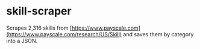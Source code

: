 # skill-scraper

Scrapes 2,316 skills from [https://www.payscale.com](https://www.payscale.com/research/US/Skill) and saves them by category into a JSON.
